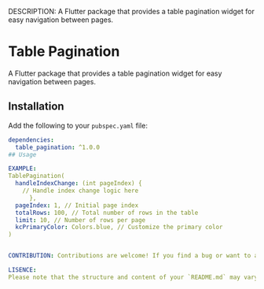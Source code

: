 <!--
This README describes the package. If you publish this package to pub.dev,
this README's contents appear on the landing page for your package.

For information about how to write a good package README, see the guide for
[writing package pages](https://dart.dev/guides/libraries/writing-package-pages).

For general information about developing packages, see the Dart guide for
[creating packages](https://dart.dev/guides/libraries/create-library-packages)
and the Flutter guide for
[developing packages and plugins](https://flutter.dev/developing-packages).
-->

DESCRIPTION: A Flutter package that provides a table pagination widget for easy navigation between pages.


# Table Pagination

A Flutter package that provides a table pagination widget for easy navigation between pages.

## Installation

Add the following to your `pubspec.yaml` file:

```yaml
dependencies:
  table_pagination: ^1.0.0
## Usage

EXAMPLE:
TablePagination(
  handleIndexChange: (int pageIndex) {
    // Handle index change logic here
      },
  pageIndex: 1, // Initial page index
  totalRows: 100, // Total number of rows in the table
  limit: 10, // Number of rows per page
  kcPrimaryColor: Colors.blue, // Customize the primary color
)


CONTRIBUTION: Contributions are welcome! If you find a bug or want to add a new feature, please open an issue or submit a pull request.

LISENCE: 
Please note that the structure and content of your `README.md` may vary based on the features and documentation you want to provide for your `table_pagination` package. Customize it according to your specific package details.

